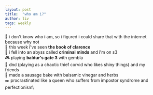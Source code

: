 ```yaml
---
layout: post
title:  "who am i?"
author: liv
tags: weekly
---
```

💭 i don't know who i am, so i figured i could share that with the internet because why not\
🎥 this week i've seen **the book of clarence**\
🎥 i fell into an abyss called **criminal minds** and i'm on s3\
🎮 playing **baldur's gate 3** with gembla\
💜 dnd (playing as a chaotic thief corvid who likes shiny things) and my friends\
🍴 made a sausage bake with balsamic vinegar and herbs\
✒️  procrastinated like a queen who suffers from impostor syndrome and perfectionism\